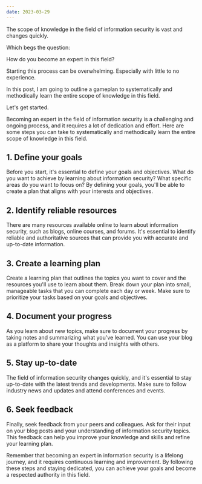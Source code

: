 ```yaml
--- 
date: 2023-03-29
---
```


The scope of knowledge in the field of information security is vast and changes quickly. 

Which begs the question: 

How do you become an expert in this field? 

Starting this process can be overwhelming. Especially with little to no experience. 

In this post, I am going to outline a gameplan to systematically and methodically learn the entire scope of knowledge in this field.

Let's get started.

Becoming an expert in the field of information security is a challenging and ongoing process, and it requires a lot of dedication and effort. Here are some steps you can take to systematically and methodically learn the entire scope of knowledge in this field.

## 1. Define your goals 

Before you start, it's essential to define your goals and objectives. What do you want to achieve by learning about information security? What specific areas do you want to focus on? By defining your goals, you'll be able to create a plan that aligns with your interests and objectives.

## 2. Identify reliable resources 

There are many resources available online to learn about information security, such as blogs, online courses, and forums. It's essential to identify reliable and authoritative sources that can provide you with accurate and up-to-date information.

## 3. Create a learning plan 

Create a learning plan that outlines the topics you want to cover and the resources you'll use to learn about them. Break down your plan into small, manageable tasks that you can complete each day or week. Make sure to prioritize your tasks based on your goals and objectives.

## 4. Document your progress 

As you learn about new topics, make sure to document your progress by taking notes and summarizing what you've learned. You can use your blog as a platform to share your thoughts and insights with others.

## 5. Stay up-to-date 

The field of information security changes quickly, and it's essential to stay up-to-date with the latest trends and developments. Make sure to follow industry news and updates and attend conferences and events.

## 6. Seek feedback 

Finally, seek feedback from your peers and colleagues. Ask for their input on your blog posts and your understanding of information security topics. This feedback can help you improve your knowledge and skills and refine your learning plan.

Remember that becoming an expert in information security is a lifelong journey, and it requires continuous learning and improvement. By following these steps and staying dedicated, you can achieve your goals and become a respected authority in this field.
